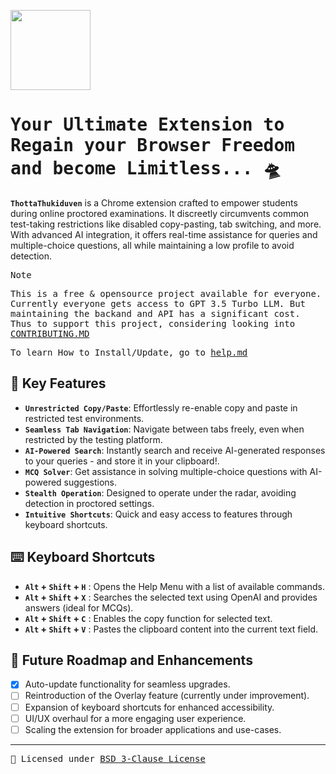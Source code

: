 <p>
  <img src="https://github.com/sr2echa/ThottaThukiduven/assets/65058816/10a113af-ca11-46fb-af95-c1175f774c80" width="128px" align="center">
</p>

<samp>
<h1>Your Ultimate Extension to Regain your Browser Freedom and become Limitless... 🛸 </h1>
</samp>


**`ThottaThukiduven`** is a Chrome extension crafted to empower students during online proctored examinations. It discreetly circumvents common test-taking restrictions like disabled copy-pasting, tab switching, and more. With advanced AI integration, it offers real-time assistance for queries and multiple-choice questions, all while maintaining a low profile to avoid detection.

<samp>
  
> [!NOTE]
> This is a free & opensource project available for everyone. Currently everyone gets access to GPT 3.5 Turbo LLM. But maintaining the backand and API has a significant cost. Thus to support this project, considering looking into [CONTRIBUTING.MD](CONTRIBUTING.MD)
>
> To learn How to Install/Update, go to [help.md](Help.md)
</samp>

## 🌟 Key Features

- **`Unrestricted Copy/Paste`**: Effortlessly re-enable copy and paste in restricted test environments.
- **`Seamless Tab Navigation`**: Navigate between tabs freely, even when restricted by the testing platform.
- **`AI-Powered Search`**: Instantly search and receive AI-generated responses to your queries - and store it in your clipboard!.
- **`MCQ Solver`**: Get assistance in solving multiple-choice questions with AI-powered suggestions.
- **`Stealth Operation`**: Designed to operate under the radar, avoiding detection in proctored settings.
- **`Intuitive Shortcuts`**: Quick and easy access to features through keyboard shortcuts.

## ⌨️ Keyboard Shortcuts

 - **`Alt` + `Shift` + `H`** : Opens the Help Menu with a list of available commands.
 - **`Alt` + `Shift` + `X`** : Searches the selected text using OpenAI and provides answers (ideal for MCQs).
 - **`Alt` + `Shift` + `C`** : Enables the copy function for selected text.
 - **`Alt` + `Shift` + `V`** : Pastes the clipboard content into the current text field.




## 🔮 Future Roadmap and Enhancements

- [x] Auto-update functionality for seamless upgrades.
- [ ] Reintroduction of the Overlay feature (currently under improvement).
- [ ] Expansion of keyboard shortcuts for enhanced accessibility.
- [ ] UI/UX overhaul for a more engaging user experience.
- [ ] Scaling the extension for broader applications and use-cases.

---

<samp> 📜 Licensed under [BSD 3-Clause License](License.md) </samp>


